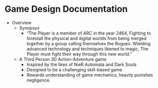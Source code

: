 # Game Design Documentation

- Overview
    - Synopsys
        - “The Player is a member of ARC in the year 2464, Fighting to forestall the physical and digital worlds from being merged together by a group calling themselves the Rogues. Wielding advanced technology and techniques likened to magic, The Player must fight their way through this new world.”
    - A Third Person 3D Action-Adventure game
        - Inspired by the likes of NieR Automata and Dark Souls
        - Designed to be a challenging skill-based game
        - Rewards understanding of game mechanics, heavily punishes negligence.

